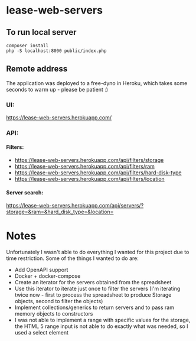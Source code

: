 # lease-web-servers

## To run local server

```
composer install
php -S localhost:8000 public/index.php
```

## Remote address

The application was deployed to a free-dyno in Heroku, which takes some seconds to warm up - please be patient :)

### UI: 
https://lease-web-servers.herokuapp.com/

### API:

#### Filters:
- https://lease-web-servers.herokuapp.com/api/filters/storage
- https://lease-web-servers.herokuapp.com/api/filters/ram
- https://lease-web-servers.herokuapp.com/api/filters/hard-disk-type
- https://lease-web-servers.herokuapp.com/api/filters/location

#### Server search:
https://lease-web-servers.herokuapp.com/api/servers/?storage=&ram=&hard_disk_type=&location=

# Notes

Unfortunately I wasn't able to do everything I wanted for this project due to time restriction. Some of the things I wanted to do are:

- Add OpenAPI support
- Docker + docker-compose
- Create an iterator for the servers obtained from the spreadsheet
- Use this iterator to iterate just once to filter the servers (I'm iterating twice now - first to process the spreadsheet to produce Storage objects, second to filter the objects)
- Implement collections/generics to return servers and to pass ram memory objects to constructors
- I was not able to implement a range with specific values for the storage, the HTML 5 range input is not able to do exactly what was needed, so I used a select element
